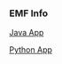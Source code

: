 ### EMF Info 
 
 [Java App](https://github.com/wrnkt/emfvisualizer-java)
 
 [Python App](https://github.com/wrnkt/emfvisualizer-python)
